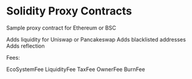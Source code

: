 # Solidity Proxy Contracts

Sample proxy contract for Ethereum or BSC

Adds liquidity for Uniswap or Pancakeswap
Adds blacklisted addresses
Adds reflection 


Fees:

EcoSystemFee
LiquidityFee
TaxFee
OwnerFee
BurnFee


